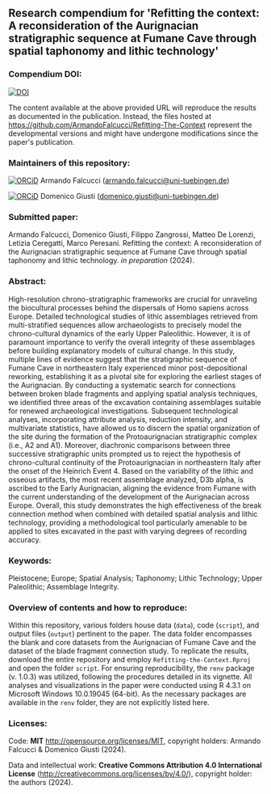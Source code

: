 
## Research compendium for 'Refitting the context: A reconsideration of the Aurignacian stratigraphic sequence at Fumane Cave through spatial taphonomy and lithic technology' 

### Compendium DOI:

[![DOI](https://zenodo.org/badge/785694313.svg)](https://zenodo.org/doi/10.5281/zenodo.10965413)

The content available at the above provided URL will reproduce the results as documented in the publication. Instead, the files hosted at <https://github.com/ArmandoFalcucci/Refitting-The-Context> represent the developmental versions and might have undergone modifications since the paper's publication.

### Maintainers of this repository:

[![ORCiD](https://img.shields.io/badge/ORCiD-0000--0002--3255--1005-green.svg)](https://orcid.org/0000-0002-3255-1005) Armando Falcucci (<armando.falcucci@uni-tuebingen.de>)

[![ORCiD](https://img.shields.io/badge/ORCiD-0000--0003--1438--4036-green.svg)](https://orcid.org/0000-0003-1438-4036) Domenico Giusti (<domenico.giusti@uni-tuebingen.de>)

### Submitted paper:

Armando Falcucci, Domenico Giusti, Filippo Zangrossi, Matteo De Lorenzi, Letizia Ceregatti, Marco Peresani. Refitting the context: A reconsideration of the Aurignacian stratigraphic sequence at Fumane Cave through spatial taphonomy and lithic technology. _in preparation_ (2024).

### Abstract:

High-resolution chrono-stratigraphic frameworks are crucial for unraveling the biocultural processes behind the dispersals of Homo sapiens across Europe. Detailed technological studies of lithic assemblages retrieved from multi-stratified sequences allow archaeologists to precisely model the chrono-cultural dynamics of the early Upper Paleolithic. However, it is of paramount importance to verify the overall integrity of these assemblages before building explanatory models of cultural change. In this study, multiple lines of evidence suggest that the stratigraphic sequence of Fumane Cave in northeastern Italy experienced minor post-depositional reworking, establishing it as a pivotal site for exploring the earliest stages of the Aurignacian. By conducting a systematic search for connections between broken blade fragments and applying spatial analysis techniques, we identified three areas of the excavation containing assemblages suitable for renewed archaeological investigations. Subsequent technological analyses, incorporating attribute analysis, reduction intensity, and multivariate statistics, have allowed us to discern the spatial organization of the site during the formation of the Protoaurignacian stratigraphic complex (i.e., A2 and A1). Moreover, diachronic comparisons between three successive stratigraphic units prompted us to reject the hypothesis of chrono-cultural continuity of the Protoaurignacian in northeastern Italy after the onset of the Heinrich Event 4. Based on the variability of the lithic and osseous artifacts, the most recent assemblage analyzed, D3b alpha, is ascribed to the Early Aurignacian, aligning the evidence from Fumane with the current understanding of the development of the Aurignacian across Europe. Overall, this study demonstrates the high effectiveness of the break connection method when combined with detailed spatial analysis and lithic technology, providing a methodological tool particularly amenable to be applied to sites excavated in the past with varying degrees of recording accuracy.

### Keywords:

Pleistocene; Europe; Spatial Analysis; Taphonomy; Lithic Technology; Upper Paleolithic; Assemblage Integrity.

### Overview of contents and how to reproduce:

Within this repository, various folders house data (`data`), code (`script`), and output files (`output`) pertinent to the paper. The data folder encompasses the blank and core datasets from the Aurignacian of Fumane Cave and the dataset of the blade fragment connection study. To replicate the results, download the entire repository and employ `Refitting-the-Context.Rproj` and open the folder `script`. For ensuring reproducibility, the `renv` package (v. 1.0.3) was utilized, following the procedures detailed in its vignette. All analyses and visualizations in the paper were conducted using R 4.3.1 on Microsoft Windows 10.0.19045 (64-bit). As the necessary packages are available in the `renv` folder, they are not explicitly listed here.

### Licenses:

Code: __MIT__ <http://opensource.org/licenses/MIT>, copyright holders: Armando Falcucci & Domenico Giusti (2024).

Data and intellectual work: __Creative Commons Attribution 4.0 International License__ (http://creativecommons.org/licenses/by/4.0/), copyright holder: the authors (2024).
